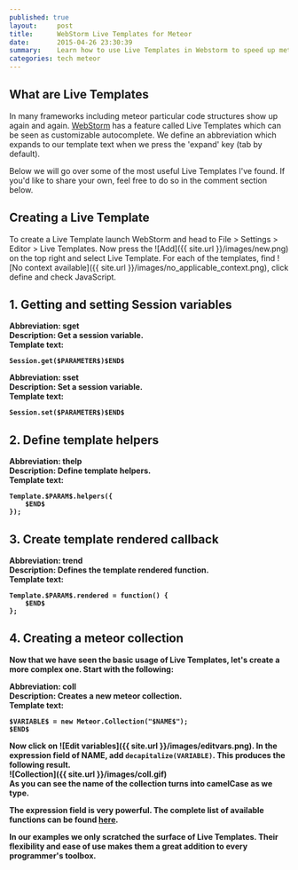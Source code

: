 ```yaml
---
published: true
layout:     post
title:      WebStorm Live Templates for Meteor
date:       2015-04-26 23:30:39
summary:    Learn how to use Live Templates in Webstorm to speed up meteor development.
categories: tech meteor
---
```

## What are Live Templates
 
In many frameworks including meteor particular code structures show up again and again. [WebStorm](https://www.jetbrains.com/webstorm/) has a feature called Live Templates which can be seen as customizable autocomplete. We define an abbreviation which expands to our template text when we press the 'expand' key (tab by default).
 
Below we will go over some of the most useful Live Templates I've found. If you'd like to share your own, feel free to do so in the comment section below.
 
## Creating a Live Template
To create a Live Template launch WebStorm and head to File > Settings > Editor > Live Templates. Now press the ![Add]({{ site.url }}/images/new.png) on the top right and select Live Template. For each of the templates, find ![No context available]({{ site.url }}/images/no_applicable_context.png), click define and check JavaScript.
 
## 1. Getting and setting Session variables
<b>Abbreviation: sget<br/>
<b>Description: Get a session variable.<br/>
<b>Template text:<br/>
```
Session.get($PARAMETER$)$END$
```

<b>Abbreviation:<b/> sset<br/>
<b>Description:<b/> Set a session variable.<br/>
<b>Template text:<b/>
```
Session.set($PARAMETER$)$END$
```
 
## 2. Define template helpers
<b>Abbreviation:<b/> thelp<br/>
<b>Description:<b/> Define template helpers.<br/>
<b>Template text:<b/>
```
Template.$PARAM$.helpers({
    $END$
});
```
 
## 3. Create template rendered callback
<b>Abbreviation:<b/> trend<br/>
<b>Description:<b/> Defines the template rendered function.<br/>
<b>Template text:<b/>
```
Template.$PARAM$.rendered = function() {
    $END$
};
```

## 4. Creating a meteor collection
Now that we have seen the basic usage of Live Templates, let's create a more complex one. Start with the following:<br/>

<b>Abbreviation:<b/> coll<br/>
<b>Description<b/>: Creates a new meteor collection.<br/>
<b>Template text:<b/>
```
$VARIABLE$ = new Meteor.Collection("$NAME$");
$END$
```

Now click on ![Edit variables]({{ site.url }}/images/editvars.png). In the expression field of NAME, add `decapitalize(VARIABLE)`. This produces the following result.<br/>
![Collection]({{ site.url }}/images/coll.gif)<br/>
As you can see the name of the collection turns into camelCase as we type.

The expression field is very powerful. The complete list of available functions can be found [here](https://www.jetbrains.com/webstorm/help/live-templates-2.html#d373781e466).

In our examples we only scratched the surface of Live Templates. Their flexibility and ease of use makes them a great addition to every programmer's toolbox.
